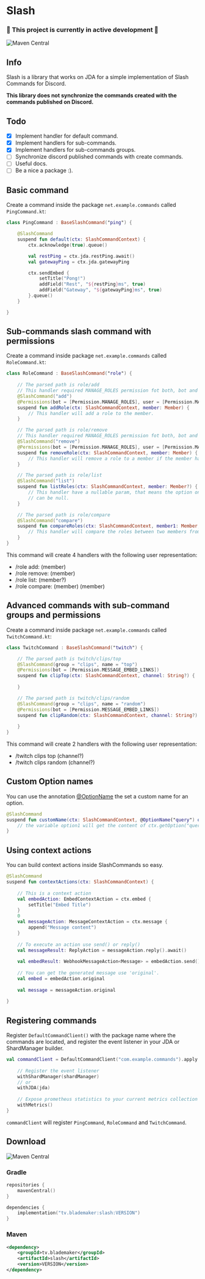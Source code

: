 # Slash
### 🚧 This project is currently in active development 🚧

![Maven Central](https://img.shields.io/maven-central/v/tv.blademaker/slash?color=blue)

## Info
Slash is a library that works on JDA for a simple implementation of Slash Commands for Discord.

**This library does not synchronize the commands created with the commands published on Discord.**

## Todo
- [x] Implement handler for default command.
- [x] Implement handlers for sub-commands.
- [x] Implement handlers for sub-commands groups.
- [ ] Synchronize discord published commands with create commands.
- [ ] Useful docs.
- [ ] Be a nice a package :).

## Basic command
Create a command inside the package ``net.example.commands`` called ``PingCommand.kt``:

```kotlin
class PingCommand : BaseSlashCommand("ping") {

    @SlashCommand
    suspend fun default(ctx: SlashCommandContext) {
        ctx.acknowledge(true).queue()

        val restPing = ctx.jda.restPing.await()
        val gatewayPing = ctx.jda.gatewayPing

        ctx.sendEmbed {
            setTitle("Pong!")
            addField("Rest", "${restPing}ms", true)
            addField("Gateway", "${gatewayPing}ms", true)
        }.queue()
    }

}
```

## Sub-commands slash command with permissions
Create a command inside package ``net.example.commands`` called ``RoleCommand.kt``:

```kotlin
class RoleCommand : BaseSlashCommand("role") {
    
    // The parsed path is role/add
    // This handler required MANAGE_ROLES permission fot both, bot and user who execute the command.
    @SlashCommand("add")
    @Permissions(bot = [Permission.MANAGE_ROLES], user = [Permission.MANAGE_ROLES])
    suspend fun addRole(ctx: SlashCommandContext, member: Member) {
        // This handler will add a role to the member.
    }

    // The parsed path is role/remove
    // This handler required MANAGE_ROLES permission fot both, bot and user who execute the command.
    @SlashCommand("remove")
    @Permissions(bot = [Permission.MANAGE_ROLES], user = [Permission.MANAGE_ROLES])
    suspend fun removeRole(ctx: SlashCommandContext, member: Member) {
        // This handler will remove a role to a member if the member have the role.
    }

    // The parsed path is role/list
    @SlashCommand("list")
    suspend fun listRoles(ctx: SlashCommandContext, member: Member?) {
        // This handler have a nullable param, that means the option on the command event
        // can be null.
    }

    // The parsed path is role/compare
    @SlashCommand("compare")
    suspend fun compareRoles(ctx: SlashCommandContext, member1: Member, member2: Member) {
        // This handler will compare the roles between two members from the guild.
    }
}
```

This command will create 4 handlers with the following user representation:
- /role add: (member)
- /role remove: (member)
- /role list: (member?)
- /role compare: (member) (member)

## Advanced commands with sub-command groups and permissions
Create a command inside package ``net.example.commands`` called ``TwitchCommand.kt``:

```kotlin
class TwitchCommand : BaseSlashCommand("twitch") {

    // The parsed path is twitch/clips/top
    @SlashCommand(group = "clips", name = "top")
    @Permissions(bot = [Permission.MESSAGE_EMBED_LINKS])
    suspend fun clipTop(ctx: SlashCommandContext, channel: String?) {
        
    }

    // The parsed path is twitch/clips/random
    @SlashCommand(group = "clips", name = "random")
    @Permissions(bot = [Permission.MESSAGE_EMBED_LINKS])
    suspend fun clipRandom(ctx: SlashCommandContext, channel: String?) {
        
    }
}
```
This command will create 2 handlers with the following user representation:
- /twitch clips top (channel?)
- /twitch clips random (channel?)

## Custom Option names
You can use the annotation [@OptionName](src/main/kotlin/tv/blademaker/slash/api/annotations/OptionName.kt)
the set a custom name for an option.
```kotlin
@SlashCommand
suspend fun customName(ctx: SlashCommandContext, @OptionName("query") option1: String) {
    // the variable option1 will get the content of ctx.getOption("query")!
}

```

## Using context actions
You can build context actions inside SlashCommands so easy.
```kotlin
@SlashCommand
suspend fun contextActions(ctx: SlashCommandContext) {
    
    // This is a context action
    val embedAction: EmbedContextAction = ctx.embed {
        setTitle("Embed Title")
    }
    0
    val messageAction: MessageContextAction = ctx.message {
        append("Message content")
    }
    
    // To execute an action use send() or reply()
    val messageResult: ReplyAction = messageAction.reply().await()
    
    val embedResult: WebhookMessageAction<Message> = embedAction.send().await()
    
    // You can get the generated message use 'original'.
    val embed = embedAction.original
    
    val message = messageAction.original
    
}
```

## Registering commands
Register ``DefaultCommandClient()`` with the package name where the commands are located, and register
the event listener in your JDA or ShardManager builder.

```kotlin
val commandClient = DefaultCommandClient("com.example.commands").apply {
    
    // Register the event listener
    withShardManager(shardManager)
    // or
    withJDA(jda)
    
    // Expose prometheus statistics to your current metrics collection
    withMetrics()
}
```

``commandClient`` will register ``PingCommand``, ``RoleCommand`` and ``TwitchCommand``.

## Download
![Maven Central](https://img.shields.io/maven-central/v/tv.blademaker/slash?color=blue)

### Gradle
```kotlin
repositories {
    mavenCentral()
}

dependencies {
    implementation("tv.blademaker:slash:VERSION")
}
```

### Maven
```xml
<dependency>
    <groupId>tv.blademaker</groupId>
    <artifactId>slash</artifactId>
    <version>VERSION</version>
</dependency>
        
```
